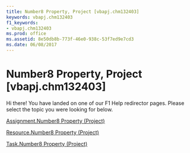 ```yaml
---
title: Number8 Property, Project [vbapj.chm132403]
keywords: vbapj.chm132403
f1_keywords:
- vbapj.chm132403
ms.prod: office
ms.assetid: 8e50db8b-773f-46e0-938c-53f7ed9e7cd3
ms.date: 06/08/2017
---
```



# Number8 Property, Project [vbapj.chm132403]

Hi there! You have landed on one of our F1 Help redirector pages. Please select the topic you were looking for below.

[Assignment.Number8 Property (Project)](http://msdn.microsoft.com/library/1e009c3c-b37e-1ceb-5472-ec1145b82e9e%28Office.15%29.aspx)

[Resource.Number8 Property (Project)](http://msdn.microsoft.com/library/34735564-398a-83e4-e05a-e66d5a0b668f%28Office.15%29.aspx)

[Task.Number8 Property (Project)](http://msdn.microsoft.com/library/5026f89d-7290-f037-8d48-66bc428269e2%28Office.15%29.aspx)

